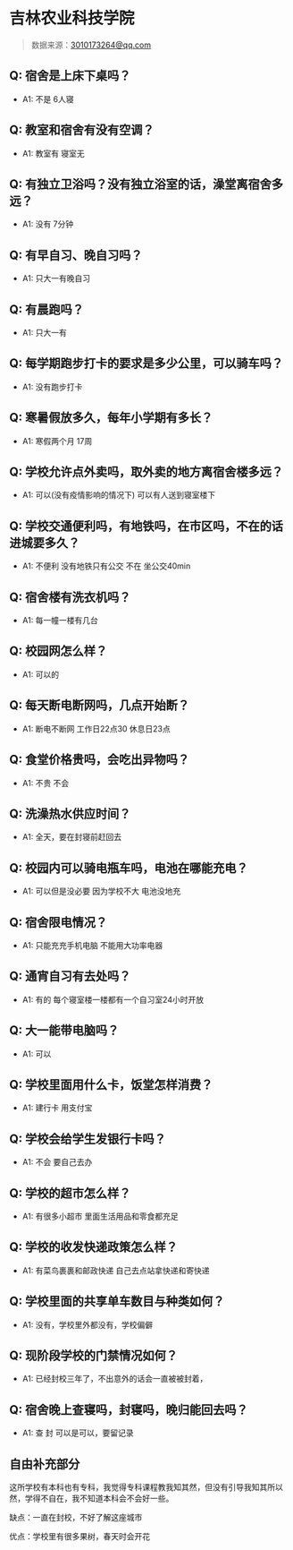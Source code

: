# 吉林农业科技学院

> 数据来源：3010173264@qq.com

## Q: 宿舍是上床下桌吗？

- A1: 不是 6人寝

## Q: 教室和宿舍有没有空调？

- A1: 教室有 寝室无

## Q: 有独立卫浴吗？没有独立浴室的话，澡堂离宿舍多远？

- A1: 没有 7分钟

## Q: 有早自习、晚自习吗？

- A1: 只大一有晚自习

## Q: 有晨跑吗？

- A1: 只大一有

## Q: 每学期跑步打卡的要求是多少公里，可以骑车吗？

- A1: 没有跑步打卡

## Q: 寒暑假放多久，每年小学期有多长？

- A1: 寒假两个月 17周

## Q: 学校允许点外卖吗，取外卖的地方离宿舍楼多远？

- A1: 可以(没有疫情影响的情况下) 可以有人送到寝室楼下

## Q: 学校交通便利吗，有地铁吗，在市区吗，不在的话进城要多久？

- A1: 不便利 没有地铁只有公交 不在 坐公交40min

## Q: 宿舍楼有洗衣机吗？

- A1: 每一幢一楼有几台

## Q: 校园网怎么样？

- A1: 可以的

## Q: 每天断电断网吗，几点开始断？

- A1: 断电不断网 工作日22点30 休息日23点

## Q: 食堂价格贵吗，会吃出异物吗？

- A1: 不贵 不会

## Q: 洗澡热水供应时间？

- A1: 全天，要在封寝前赶回去

## Q: 校园内可以骑电瓶车吗，电池在哪能充电？

- A1: 可以但是没必要 因为学校不大 电池没地充

## Q: 宿舍限电情况？

- A1: 只能充充手机电脑 不能用大功率电器

## Q: 通宵自习有去处吗？

- A1: 有的 每个寝室楼一楼都有一个自习室24小时开放

## Q: 大一能带电脑吗？

- A1: 可以

## Q: 学校里面用什么卡，饭堂怎样消费？

- A1: 建行卡 用支付宝

## Q: 学校会给学生发银行卡吗？

- A1: 不会 要自己去办

## Q: 学校的超市怎么样？

- A1: 有很多小超市 里面生活用品和零食都充足

## Q: 学校的收发快递政策怎么样？

- A1: 有菜鸟裹裹和邮政快递 自己去点站拿快递和寄快递

## Q: 学校里面的共享单车数目与种类如何？

- A1: 没有，学校里外都没有，学校偏僻

## Q: 现阶段学校的门禁情况如何？

- A1: 已经封校三年了，不出意外的话会一直被被封着，

## Q: 宿舍晚上查寝吗，封寝吗，晚归能回去吗？

- A1: 查 封 可以是可以，要留记录

## 自由补充部分

这所学校有本科也有专科，我觉得专科课程教我知其然，但没有引导我知其所以然，学得不自在，我不知道本科会不会好一些。

缺点：一直在封校，不好了解这座城市

 优点：学校里有很多果树，春天时会开花